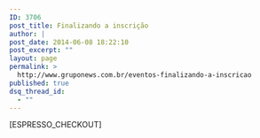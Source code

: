 ```yaml
---
ID: 3706
post_title: Finalizando a inscrição
author: |
post_date: 2014-06-08 18:22:10
post_excerpt: ""
layout: page
permalink: >
  http://www.gruponews.com.br/eventos-finalizando-a-inscricao
published: true
dsq_thread_id:
  - ""
---
```

[ESPRESSO_CHECKOUT]